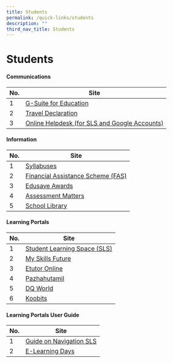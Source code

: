 ```yaml
---
title: Students
permalink: /quick-links/students
description: ""
third_nav_title: Students
---
```

# **Students**

#### Communications

| No. 	| Site 	|
|---	|---	|
| 1 	| [G-Suite for Education](https://accounts.google.com/signin/v2/identifier?hl=en&passive=true&continue=https%3A%2F%2Fwww.google.com%2Fsearch%3Fq%3Dgoogle%2Blogin%2Bpage%26rlz%3D1C1GCEA_enSG850SG850%26oq%3Dgoogle%2Blogin%2Bpage%26aqs%3Dchrome..69i57j69i64.3027j0j1%26sourceid%3Dchrome%26ie%3DUTF-8&flowName=GlifWebSignIn&flowEntry=ServiceLogin) 	|
| 2 	| [Travel Declaration](https://form.gov.sg/#!/5e27b0eb93545100111834bf) 	|
| 3 	| [Online Helpdesk (for SLS and Google Accounts)](http://form.gov.sg/6281e9162177ad0012364400) 	|



#### Information



| No. 	| Site 	|
|---	|---	|
| 1 	| [Syllabuses](https://www.moe.gov.sg/education/syllabuses) 	|
| 2 	| [Financial Assistance Scheme (FAS)](https://beta.moe.gov.sg/fees-assistance-awards-scholarships/financial-assistance/) 	|
| 3 	| [Edusave Awards](https://xishanpri.moe.edu.sg/quick-links/students/edusave-awards) 	|
| 4 	| [Assessment Matters](https://xishanpri.moe.edu.sg/general-information/assessment-matters)	|
| 5 	| [School Library](https://schoolibrary.moe.edu.sg/xishanpri/)	|



#### Learning Portals



| No. 	| Site 	|
|---	|---	|
| 1 	| [Student Learning Space (SLS)](https://vle.learning.moe.edu.sg/login) 	|
| 2 	| [My Skills Future](https://www.myskillsfuture.sg/content/student/en/primary.html) 	|
| 3 	| [Etutor Online](https://www.ezhishi.net/Contents/) 	|
| 4 	| [Pazhahutamil](https://www.pazhahutamil.com/login/)	|
| 5 	| [DQ World](https://www.dqworld.net/lang:en_GB/#!/landing)	|
| 6 	| [Koobits](https://www.koobits.com/) 	|




#### Learning Portals User Guide



| No. 	| Site 	|
|---	|---	|
| 1 	| [Guide on Navigation SLS](https://xishanpri.moe.edu.sg/qql/slot/u540/Revamp%202018/Quick%20Links/Students/b.%20Student%20E-Poster%20for%20Navigation%20on%20SLS.pdf) 	|
| 2 	| [E-Learning Days](https://xishanpri.moe.edu.sg/useful-links/students/guide-on-navigating-sls) 	|
